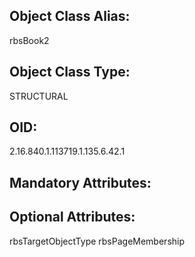 ## Object Class Alias:
  rbsBook2

## Object Class Type:
  STRUCTURAL

## OID:
  2.16.840.1.113719.1.135.6.42.1

## Mandatory Attributes:
  

## Optional Attributes:
  rbsTargetObjectType
  rbsPageMembership
